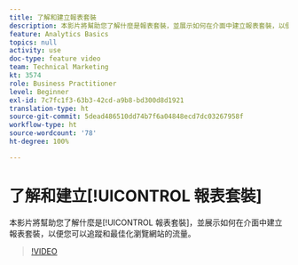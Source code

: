 ```yaml
---
title: 了解和建立報表套裝
description: 本影片將幫助您了解什麼是報表套裝，並展示如何在介面中建立報表套裝，以便您可以追蹤和最佳化瀏覽網站的人。
feature: Analytics Basics
topics: null
activity: use
doc-type: feature video
team: Technical Marketing
kt: 3574
role: Business Practitioner
level: Beginner
exl-id: 7c7fc1f3-63b3-42cd-a9b8-bd300d8d1921
translation-type: ht
source-git-commit: 5dead486510dd74b7f6a04848ecd7dc03267958f
workflow-type: ht
source-wordcount: '78'
ht-degree: 100%

---
```


# 了解和建立[!UICONTROL 報表套裝]

本影片將幫助您了解什麼是[!UICONTROL 報表套裝]，並展示如何在介面中建立報表套裝，以便您可以追蹤和最佳化瀏覽網站的流量。

>[!VIDEO](https://video.tv.adobe.com/v/28773/?quality=12)
